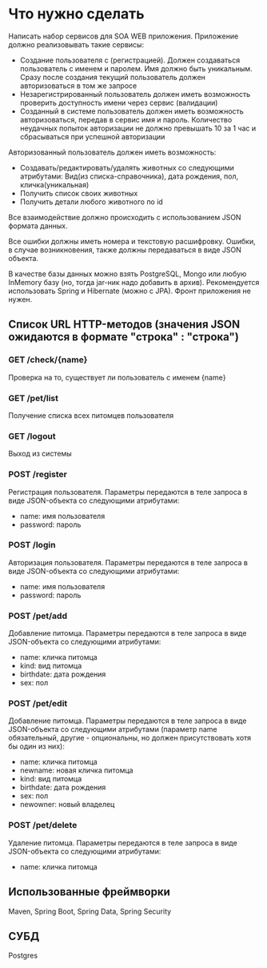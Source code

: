 # Что нужно сделать

Написать набор сервисов для SOA WEB приложения. Приложение должно реализовывать такие сервисы:

* Создание пользователя с (регистрацией). Должен создаваться пользователь с именем и паролем. Имя должно быть уникальным. Сразу после создания текущий пользователь должен авторизоваться в том же запросе
* Незарегистрированный пользователь должен иметь возможность проверить доступность имени через сервис (валидации)
* Созданный в системе пользователь должен иметь возможность авторизоваться, передав в сервис имя и пароль. Количество неудачных попыток авторизации не должно превышать 10 за 1 час и сбрасываться при успешной авторизации

Авторизованный пользователь должен иметь возможность:
* Создавать/редактировать/удалять животных со следующими атрибутами: Вид(из списка-справочника), дата рождения, пол, кличка(уникальная)
* Получить список своих животных
* Получить детали любого животного по id

Все взаимодействие должно происходить с использованием JSON формата данных.

Все ошибки должны иметь номера и текстовую расшифровку. Ошибки, в случае возникновения, также должны передаваться в виде JSON объекта.

В качестве базы данных можно взять PostgreSQL, Mongo или любую InMemory базу (но, тогда jar-ник надо добавить в архив).
Рекомендуется использовать Spring и Hibernate (можно c JPA). Фронт приложения не нужен.

## Список URL HTTP-методов (значения JSON ожидаются в формате "строка" : "строка")

### GET /check/{name}
Проверка на то, существует ли пользователь с именем {name}

### GET /pet/list
Получение списка всех питомцев пользователя

### GET /logout
Выход из системы

### POST /register
Регистрация пользователя.
Параметры передаются в теле запроса в виде JSON-объекта со следующими атрибутами:
* name: имя пользователя
* password: пароль

### POST /login
Авторизация пользователя.
Параметры передаются в теле запроса в виде JSON-объекта со следующими атрибутами:
* name: имя пользователя
* password: пароль

### POST /pet/add
Добавление питомца.
Параметры передаются в теле запроса в виде JSON-объекта со следующими атрибутами:
* name: кличка питомца
* kind: вид питомца
* birthdate: дата рождения
* sex: пол

### POST /pet/edit
Добавление питомца.
Параметры передаются в теле запроса в виде JSON-объекта со следующими атрибутами (параметр name обязательный, другие - опциональны, но должен присутствовать хотя бы один из них):
* name: кличка питомца
* newname: новая кличка питомца
* kind: вид питомца
* birthdate: дата рождения
* sex: пол
* newowner: новый владелец

### POST /pet/delete
Удаление питомца.
Параметры передаются в теле запроса в виде JSON-объекта со следующими атрибутами:
* name: кличка питомца

## Использованные фреймворки
Maven, Spring Boot, Spring Data, Spring Security

## СУБД
Postgres
